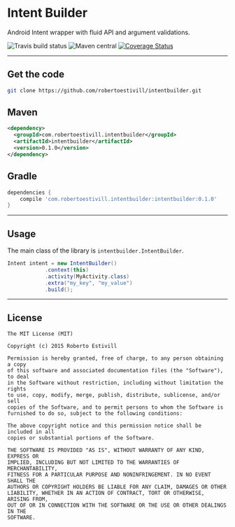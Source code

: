 Intent Builder
=========

Android Intent wrapper with fluid API and argument validations.

![Travis build status](https://travis-ci.org/robertoestivill/intentbuilder.svg "Travis build status")
![Maven central](https://maven-badges.herokuapp.com/maven-central/com.robertoestivill.intentbuilder/intentbuilder/badge.svg "Maven central")
[![Coverage Status](https://coveralls.io/repos/robertoestivill/intentbuilder/badge.svg)](https://coveralls.io/r/robertoestivill/intentbuilder)


---
Get the code
-- 

```sh
git clone https://github.com/robertoestivill/intentbuilder.git
```

Maven
--

```xml
<dependency>
  <groupId>com.robertoestivill.intentbuilder</groupId>
  <artifactId>intentbuilder</artifactId>
  <version>0.1.0</version>
</dependency>
```

Gradle
--

```groovy
dependencies {
    compile 'com.robertoestivill.intentbuilder:intentbuilder:0.1.0'
}
```


---
Usage
--
The main class of the library is `intentbuilder.IntentBuilder`.

```java
Intent intent = new IntentBuilder()
            .context(this)
            .activity(MyActivity.class)
            .extra("my_key", "my_value")
            .build();
```

---
License
----

```
The MIT License (MIT)

Copyright (c) 2015 Roberto Estivill

Permission is hereby granted, free of charge, to any person obtaining a copy
of this software and associated documentation files (the "Software"), to deal
in the Software without restriction, including without limitation the rights
to use, copy, modify, merge, publish, distribute, sublicense, and/or sell
copies of the Software, and to permit persons to whom the Software is
furnished to do so, subject to the following conditions:

The above copyright notice and this permission notice shall be included in all
copies or substantial portions of the Software.

THE SOFTWARE IS PROVIDED "AS IS", WITHOUT WARRANTY OF ANY KIND, EXPRESS OR
IMPLIED, INCLUDING BUT NOT LIMITED TO THE WARRANTIES OF MERCHANTABILITY,
FITNESS FOR A PARTICULAR PURPOSE AND NONINFRINGEMENT. IN NO EVENT SHALL THE
AUTHORS OR COPYRIGHT HOLDERS BE LIABLE FOR ANY CLAIM, DAMAGES OR OTHER
LIABILITY, WHETHER IN AN ACTION OF CONTRACT, TORT OR OTHERWISE, ARISING FROM,
OUT OF OR IN CONNECTION WITH THE SOFTWARE OR THE USE OR OTHER DEALINGS IN THE
SOFTWARE.
```
